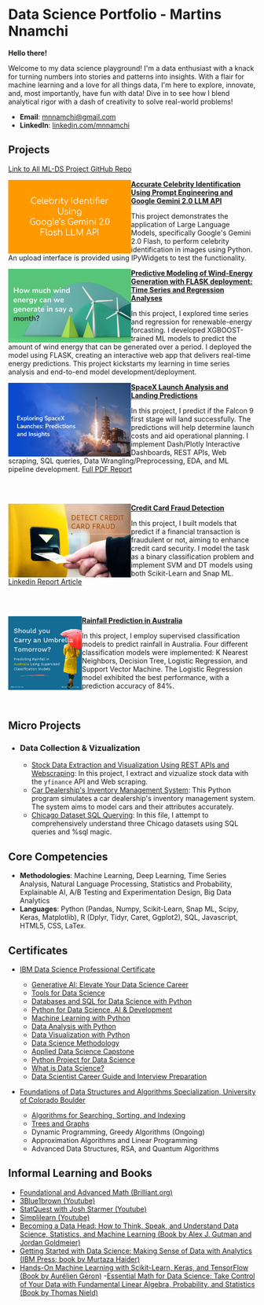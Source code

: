 # Data Science Portfolio - Martins Nnamchi

__Hello there!__

Welcome to my data science playground! I'm a data enthusiast with a knack for turning numbers into stories and patterns into insights. With a flair for machine learning and a love for all things data, I'm here to explore, innovate, and, most importantly, have fun with data! Dive in to see how I blend analytical rigor with a dash of creativity to solve real-world problems!

- **Email**: [mnnamchi@gmail.com](mnnamchi@gmail.com)
- **LinkedIn**: [linkedin.com/mnnamchi](https://www.linkedin.com/in/mnnamchi/)


## Projects

[Link to All ML-DS Project GitHub Repo](https://github.com/Marrtinerz/ML-DS-Portfolio)

<img align="left" width="250" height="150" src="https://github.com/Marrtinerz/AI-Agents/blob/main/celebrity-identifier/static/img/Linkedin%20Post.png"> **[Accurate Celebrity Identification Using Prompt Engineering and Google Gemini 2.0 LLM API](https://github.com/Marrtinerz/ML-DS-Portfolio/tree/main/Predictive%20Modeling%20of%20Renewable%20Energy%20Generation%20Using%20Time%20Series%20and%20Regression)**
 
 This project demonstrates the application of Large Language Models, specifically Google's Gemini 2.0 Flash, to perform celebrity identification in images using Python. An upload interface is provided using IPyWidgets to test the functionality.
<br />


<img align="left" width="250" height="150" src="Predictive Modeling of Renewable Energy Generation Using Time Series and Regression\Images\Portfolio Thumbnail.png"> **[Predictive Modeling of Wind-Energy Generation with FLASK deployment: Time Series and Regression Analyses](https://github.com/Marrtinerz/ML-DS-Portfolio/tree/main/Predictive%20Modeling%20of%20Renewable%20Energy%20Generation%20Using%20Time%20Series%20and%20Regression)**
 
In this project, I explored time series and regression for renewable-energy forcasting. I developed XGBOOST-trained ML models to predict the amount of wind energy that can be generated over a period. I deployed the model using FLASK, creating an interactive web app that delivers real-time energy predictions. This project kickstarts my learning in time series analysis and end-to-end model development/deployment.
<br />


<img align="left" width="250" height="150" src="https://github.com/Marrtinerz/ML-DS-Portfolio/blob/main/SpaceX%20Launch%20Analysis%20and%20ML%20Predictions/Report/Images/Portfolio%20Image.png?raw=true"> **[SpaceX Launch Analysis and Landing Predictions](https://github.com/Marrtinerz/ML-DS-Portfolio/tree/main/SpaceX%20Launch%20Analysis%20and%20ML%20Predictions)**
 
In this project, I predict if the Falcon 9 first stage will land successfully. The predictions will help determine launch costs and aid operational planning. I implement Dash/Plotly Interactive Dashboards, REST APIs, Web scraping, SQL queries, Data Wrangling/Preprocessing, EDA, and ML pipeline development. [Full PDF Report](https://github.com/Marrtinerz/ML-DS-Portfolio/blob/main/SpaceX%20Launch%20Analysis%20and%20ML%20Predictions/Report/spacex-launch-analysis_and_predictions_report.pdf)

<br />
<br />

<img align="left" width="250" height="150" src="https://github.com/Marrtinerz/ML-DS-Portfolio/blob/main/Credit-Card%20Fraud%20Detection%20with%20ML%20models/Credit-card%20detection.png?raw=true"> **[Credit Card Fraud Detection](https://github.com/Marrtinerz/ML-DS-Portfolio/tree/main/Credit-Card%20Fraud%20Detection%20with%20ML%20models)**

In this project, I built models that predict if a financial transaction is fraudulent or not, aiming to enhance credit card security. I model the task as a binary classification problem and implement SVM and DT models using both Scikit-Learn and Snap ML. [Linkedin Report Article](https://www.linkedin.com/pulse/project-1-detecting-credit-card-fraud-using-vs-snap-ml-nnamchi-zehdf/?trackingId=0rknk9rsSlGFKhTbRnQMzA%3D%3D)

<br />
<br />

<img align="left" width="150" height="150" src="https://github.com/Marrtinerz/ML-DS-Portfolio/blob/main/Rain%20Prediction%20in%20Australia/Rain%20Prediction.png?raw=true"> **[Rainfall Prediction in Australia](https://github.com/Marrtinerz/ML-DS-Portfolio/tree/main/Rain%20Prediction%20in%20Australia)**

In this project, I employ supervised classification models to predict rainfall in Australia. Four different classification models were implemented: K Nearest Neighbors, Decision Tree, Logistic Regression, and Support Vector Machine. The Logistic Regression model exhibited the best performance, with a prediction accuracy of 84%.


<br />

## Micro Projects
- ### Data Collection & Vizualization
    - [Stock Data Extraction and Visualization Using REST APIs and Webscraping](https://github.com/Marrtinerz/Python_Projects/tree/master/Stock_Data_Analysis): In this project, I extract and vizualize stock data with the `yfinance` API and Web scraping.
    - [Car Dealership's Inventory Management System](https://github.com/Marrtinerz/Python_Projects/tree/master/ManagementSystem): This Python program simulates a car dealership's inventory management system. The system aims to model cars and their attributes accurately. 
    - [Chicago Dataset SQL Querying](https://github.com/Marrtinerz/SQL-Projects/tree/master/Chicago_Dataset_Sql_Querying): In this file, I attempt to comprehensively understand three Chicago datasets using SQL queries and %sql magic.
    
## Core Competencies

- **Methodologies**: Machine Learning, Deep Learning, Time Series Analysis, Natural Language Processing, Statistics and Probability, Explainable AI, A/B Testing and Experimentation Design, Big Data Analytics
- **Languages**: Python (Pandas, Numpy, Scikit-Learn, Snap ML, Scipy, Keras, Matplotlib), R (Dplyr, Tidyr, Caret, Ggplot2), SQL, Javascript, HTML5, CSS, LaTex.

## Certificates

- [IBM Data Science Professional Certificate](https://www.coursera.org/account/accomplishments/professional-cert/D79WT5EMNBMG)
    - [Generative AI: Elevate Your Data Science Career](https://www.coursera.org/account/accomplishments/certificate/3RJ5TEHU97F9)
    - [Tools for Data Science](https://www.coursera.org/account/accomplishments/certificate/FZZUSU9TQNXR)
    - [Databases and SQL for Data Science with Python](https://www.coursera.org/account/accomplishments/certificate/4JD6ZE8LTBHM)
    - [Python for Data Science, AI & Development](https://www.coursera.org/account/accomplishments/certificate/BL3PX532MV9N)
    - [Machine Learning with Python](https://www.coursera.org/account/accomplishments/certificate/K282WPYP9WHZ)
    - [Data Analysis with Python](https://www.coursera.org/account/accomplishments/certificate/83J3QRHGTNPU)
    - [Data Visualization with Python](https://www.coursera.org/account/accomplishments/certificate/8VVLHAJ869PZ)
    - [Data Science Methodology](https://www.coursera.org/account/accomplishments/certificate/9GTAY42GK6B5)
    - [Applied Data Science Capstone](https://www.coursera.org/account/accomplishments/certificate/8Z34WXKA8KF6)
    - [Python Project for Data Science](https://www.coursera.org/account/accomplishments/certificate/8AMQV9Y9DTLV)
    - [What is Data Science?](https://www.coursera.org/account/accomplishments/certificate/EE3KVACN3LJ8)
    - [Data Scientist Career Guide and Interview Preparation](https://www.coursera.org/account/accomplishments/certificate/FAHNAT3DCKQJ)  

- [Foundations of Data Structures and Algorithms Specialization, University of Colorado Boulder](https://www.coursera.org/account/accomplishments/verify/3MRK4SV5Y4FL)
    - [Algorithms for Searching, Sorting, and Indexing](https://www.coursera.org/account/accomplishments/verify/3MRK4SV5Y4FL)
    - [Trees and Graphs](https://www.coursera.org/account/accomplishments/records/ILZI0FRFQEI0)
    - Dynamic Programming, Greedy Algorithms (Ongoing)
    - Approximation Algorithms and Linear Programming
    - Advanced Data Structures, RSA, and Quantum Algorithms

## Informal Learning and Books

- [Foundational and Advanced Math (Brilliant.org)](https://brilliant.org/courses/)
- [3Blue1brown (Youtube)](https://www.youtube.com/c/3blue1brown)
- [StatQuest with Josh Starmer (Youtube)](https://www.youtube.com/channel/UCtYLUTtgS3k1Fg4y5tAhLbw)
- [Simplilearn (Youtube)](https://www.youtube.com/channel/UCsvqVGtbbyHaMoevxPAq9Fg)
- [Becoming a Data Head: How to Think, Speak, and Understand Data Science, Statistics, and Machine Learning (Book by Alex J. Gutman and Jordan Goldmeier)](https://www.oreilly.com/library/view/becoming-a-data/9781119741749/)
- [Getting Started with Data Science: Making Sense of Data with Analytics (IBM Press; book by Murtaza Haider)](https://www.amazon.com/Getting-Started-Data-Science-Analytics/dp/0133991024)
- [Hands-On Machine Learning with Scikit-Learn, Keras, and TensorFlow (Book by Aurélien Géron)](https://www.oreilly.com/library/view/hands-on-machine-learning/9781492032632/)
-[Essential Math for Data Science: Take Control of Your Data with Fundamental Linear Algebra, Probability, and Statistics (Book by Thomas Nield)](https://www.amazon.com/Essential-Math-Data-Science-Fundamental/dp/1098102932)